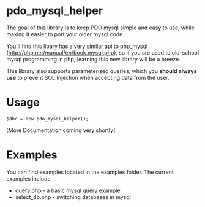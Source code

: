 # pdo_mysql_helper

The goal of this library is to keep PDO mysql simple and easy to use, while making it easier to port your older mysql code. 

You'll find this libary has a very similar api to php_mysql (http://php.net/manual/en/book.mysql.php), so if you are used to old-school mysql programming in php, learning this new library will be a breeze.

This library also supports parameterized queries, which you **should always use**  to prevent SQL Injection when accepting data from the user.

# Usage
```
$dbc = new pdo_mysql_helper();
```
[More Documentation coming very shortly]

# Examples 

You can find examples located in the examples folder. The current examples include
* query.php - a basic mysql query example
* select_db.php - switching databases in mysql
